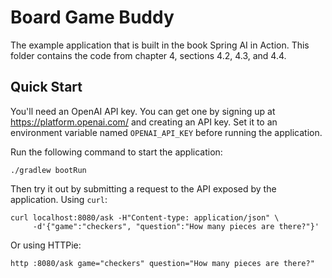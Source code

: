# Board Game Buddy

The example application that is built in the book Spring AI in Action. This
folder contains the code from chapter 4, sections 4.2, 4.3, and 4.4.

## Quick Start
You'll need an OpenAI API key. You can get one by signing up at
https://platform.openai.com/ and creating an API key. Set it to an environment
variable named `OPENAI_API_KEY` before running the application.

Run the following command to start the application:

```shell
./gradlew bootRun
```

Then try it out by submitting a request to the API exposed by the application.
Using `curl`:

```shell
curl localhost:8080/ask -H"Content-type: application/json" \
     -d'{"game":"checkers", "question":"How many pieces are there?"}'
```

Or using HTTPie:

```shell
http :8080/ask game="checkers" question="How many pieces are there?"
```
